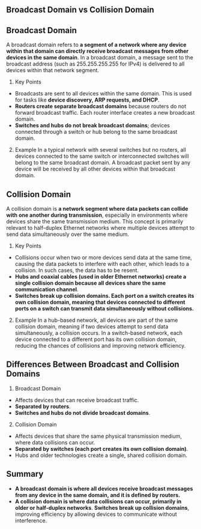 ## Broadcast Domain vs Collision Domain

## Broadcast Domain
A broadcast domain refers to **a segment of a network where any device within that domain can directly receive broadcast messages from other devices in the same domain**. In a broadcast domain, a message sent to the broadcast address (such as 255.255.255.255 for IPv4) is delivered to all devices within that network segment.

1. Key Points
  - Broadcasts are sent to all devices within the same domain. This is used for tasks like **device discovery, ARP requests, and DHCP**.
  - **Routers create separate broadcast domains** because routers do not forward broadcast traffic. Each router interface creates a new broadcast domain.
  - **Switches and hubs do not break broadcast domains**; devices connected through a switch or hub belong to the same broadcast domain.

2. Example
In a typical network with several switches but no routers, all devices connected to the same switch or interconnected switches will belong to the same broadcast domain. A broadcast packet sent by any device will be received by all other devices within that broadcast domain.

## Collision Domain
A collision domain is **a network segment where data packets can collide with one another during transmission**, especially in environments where devices share the same transmission medium. This concept is primarily relevant to half-duplex Ethernet networks where multiple devices attempt to send data simultaneously over the same medium.

1. Key Points
  - Collisions occur when two or more devices send data at the same time, causing the data packets to interfere with each other, which leads to a collision. In such cases, the data has to be resent.
  - **Hubs and coaxial cables (used in older Ethernet networks) create a single collision domain because all devices share the same communication channel**.
  - **Switches break up collision domains. Each port on a switch creates its own collision domain, meaning that devices connected to different ports on a switch can transmit data simultaneously without collisions.**

2. Example
In a hub-based network, all devices are part of the same collision domain, meaning if two devices attempt to send data simultaneously, a collision occurs. In a switch-based network, each device connected to a different port has its own collision domain, reducing the chances of collisions and improving network efficiency.

## Differences Between Broadcast and Collision Domains
1. Broadcast Domain
  - Affects devices that can receive broadcast traffic.
  - **Separated by routers**.
  - **Switches and hubs do not divide broadcast domains**.

2. Collision Domain
  - Affects devices that share the same physical transmission medium, where data collisions can occur.
  - **Separated by switches (each port creates its own collision domain)**.
  - Hubs and older technologies create a single, shared collision domain.

## Summary
  - **A broadcast domain is where all devices receive broadcast messages from any device in the same domain, and it is defined by routers.**
  - **A collision domain is where data collisions can occur, primarily in older or half-duplex networks**. **Switches break up collision domains**, improving efficiency by allowing devices to communicate without interference.
